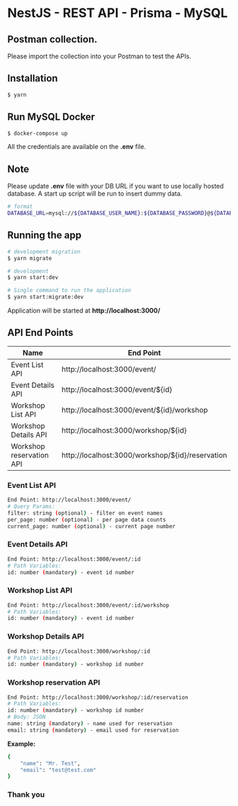 # NestJS - REST API - Prisma - MySQL


## Postman collection.

Please import the collection into your Postman to test the APIs.

## Installation

```bash
$ yarn
```

## Run MySQL Docker

```bash
$ docker-compose up
```
All the credentials are available on the **.env** file.

## Note

Please update **.env** file with your DB URL if you want to use locally hosted database.
A start up script will be run to insert dummy data.
```bash
# format
DATABASE_URL=mysql://${DATABASE_USER_NAME}:${DATABASE_PASSWORD}@${DATABASE_HOST_NAME}:${DATABASE_PORT_NUMBER}/${DATABASE_NAME}?connection_limit=5&socket_timeout=3
```

## Running the app

```bash
# development migration
$ yarn migrate

# development
$ yarn start:dev

# Single command to run the application
$ yarn start:migrate:dev
```
Application will be started at **http://localhost:3000/**
## API End Points

| Name | End Point |
| ------ | ------ |
| Event List API | http://localhost:3000/event/ |
| Event Details API | http://localhost:3000/event/${id} |
| Workshop List API | http://localhost:3000/event/${id}/workshop |
| Workshop Details API | http://localhost:3000/workshop/${id} |
| Workshop reservation API | http://localhost:3000/workshop/${id}/reservation |
### Event List API
```bash
End Point: http://localhost:3000/event/
# Query Params: 
filter: string (optional) - filter on event names
per_page: number (optional) - per page data counts
current_page: number (optional) - current page number
```
### Event Details API
```bash
End Point: http://localhost:3000/event/:id
# Path Variables:
id: number (mandatory) - event id number
```
### Workshop List API
```bash
End Point: http://localhost:3000/event/:id/workshop
# Path Variables: 
id: number (mandatory) - event id number
```
### Workshop Details API
```bash
End Point: http://localhost:3000/workshop/:id
# Path Variables:
id: number (mandatory) - workshop id number
```
### Workshop reservation API
```bash
End Point: http://localhost:3000/workshop/:id/reservation
# Path Variables:
id: number (mandatory) - workshop id number
# Body: JSON
name: string (mandatory) - name used for reservation
email: string (mandatory) - email used for reservation
```
**Example:**
```bash
{
    "name": "Mr. Test",
    "email": "test@test.com"
}
```
### Thank you